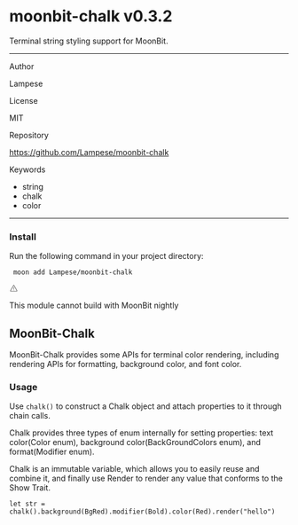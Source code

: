 
<div id="mod-info">
    <h1 id="mod-title"> moonbit-chalk <span id="mod-version">v0.3.2</span></h1>
    Terminal string styling support for MoonBit.
    <hr/>
    <div id="mod-meta-data">
        <div>
            <p>Author</p>
            <p>Lampese</p>
        </div>
        <div>
            <p>License</p>
            <p>MIT</p>
        </div>
        <div>
            <p>Repository</p>
            <p><a href="https://github.com/Lampese/moonbit-chalk">https://github.com/Lampese/moonbit-chalk</a></p>
        </div>
        <div>
            <p>Keywords</p>
            <ul id="mod-keywords">
                <li>string</li>
                <li>chalk</li>
                <li>color</li>
            </ul>
        </div>
    </div>
    <hr/>
    <div id="mod-install-info">
        <h3>Install</h3>
        <p>Run the following command in your project directory: </p>
        <pre><code> moon add Lampese/moonbit-chalk </code></pre>
    <div id="build-error"> 
      <svg t="1727332159497" class="icon" viewBox="0 0 1024 1024" version="1.1" xmlns="http://www.w3.org/2000/svg" p-id="5301" width="16" height="16"><path d="M545.718857 130.608762c11.337143 6.265905 20.699429 15.555048 26.989714 26.819048l345.014858 617.667047a68.87619 68.87619 0 0 1-26.989715 93.915429c-10.313143 5.705143-21.942857 8.704-33.718857 8.704H166.985143A69.266286 69.266286 0 0 1 97.52381 808.643048c0-11.751619 2.998857-23.28381 8.752761-33.548191l344.990477-617.642667a69.656381 69.656381 0 0 1 94.451809-26.819047zM512 191.000381L166.985143 808.643048H856.990476L512 191.000381zM546.718476 670.47619v69.071239h-69.461333V670.47619h69.485714z m0-298.374095v252.318476h-69.461333V372.102095h69.485714z" p-id="5302" fill="#707070"></path></svg>
      <div>
        <p id="build-error-title">This module cannot build with MoonBit nightly</p>
      </div>
    </div>
    </div>
</div>



## MoonBit-Chalk

MoonBit-Chalk provides some APIs for terminal color rendering, including rendering APIs for formatting, background color, and font color.

### Usage

Use `chalk()` to construct a Chalk object and attach properties to it through chain calls.

Chalk provides three types of enum internally for setting properties: text color(Color enum), background color(BackGroundColors enum), and format(Modifier enum).

Chalk is an immutable variable, which allows you to easily reuse and combine it, and finally use Render to render any value that conforms to the Show Trait.

```moonbit
let str = chalk().background(BgRed).modifier(Bold).color(Red).render("hello")
```
